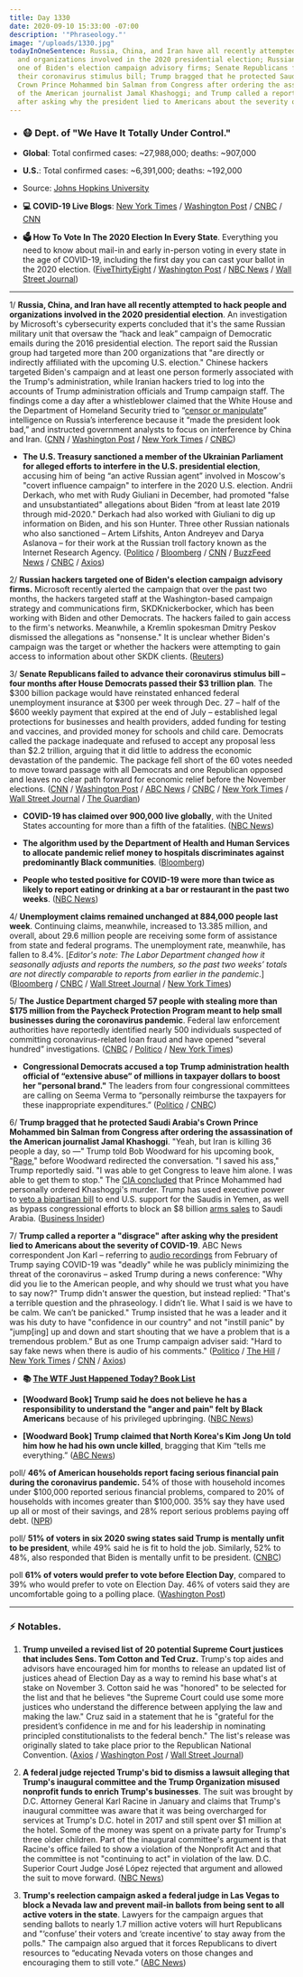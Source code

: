 ```yaml
---
title: Day 1330
date: 2020-09-10 15:33:00 -07:00
description: '"Phraseology."'
image: "/uploads/1330.jpg"
todayInOneSentence: Russia, China, and Iran have all recently attempted to hack people
  and organizations involved in the 2020 presidential election; Russian hackers targeted
  one of Biden's election campaign advisory firms; Senate Republicans failed to advance
  their coronavirus stimulus bill; Trump bragged that he protected Saudi Arabia's
  Crown Prince Mohammed bin Salman from Congress after ordering the assassination
  of the American journalist Jamal Khashoggi; and Trump called a reporter a "disgrace"
  after asking why the president lied to Americans about the severity of COVID-19.
---
```


* ### 😷 Dept. of "We Have It Totally Under Control."

* **Global**: Total confirmed cases: \~27,988,000; deaths: \~907,000

* **U.S.**: Total confirmed cases: \~6,391,000; deaths: \~192,000

* Source: [Johns Hopkins University](https://coronavirus.jhu.edu/map.html)

* **💻 COVID-19 Live Blogs**: [New York Times](https://www.nytimes.com/2020/09/10/world/covid-19-coronavirus.html) / [Washington Post](https://www.washingtonpost.com/nation/2020/09/10/coronavirus-covid-live-updates-us/) / [CNBC](https://www.cnbc.com/2020/09/10/coronavirus-live-updates.html) / [CNN](https://www.cnn.com/world/live-news/coronavirus-pandemic-09-10-20-intl/h_3fb0ec936be1e75e22c128fa0ba387f0)

* **🗳 How To Vote In The 2020 Election In Every State**. Everything you need to know about mail-in and early in-person voting in every state in the age of COVID-19, including the first day you can cast your ballot in the 2020 election. ([FiveThirtyEight](https://projects.fivethirtyeight.com/how-to-vote-2020/) / [Washington Post](https://www.washingtonpost.com/elections/2020/how-to-vote/) / [NBC News](https://www.nbcnews.com/specials/plan-your-vote-state-by-state-guide-voting-by-mail-early-in-person-voting-election/index.html?cid=bc_npd_nn_ms_np-1_200816) / [Wall Street Journal](https://www.wsj.com/articles/how-to-vote-by-mail-in-every-state-11597840923))

---

1/ **Russia, China, and Iran have all recently attempted to hack people and organizations involved in the 2020 presidential election**. An investigation by Microsoft's cybersecurity experts concluded that it's the same Russian military unit that oversaw the “hack and leak” campaign of Democratic emails during the 2016 presidential election. The report said the Russian group had targeted more than 200 organizations that "are directly or indirectly affiliated with the upcoming U.S. election." Chinese hackers targeted Biden's campaign and at least one person formerly associated with the Trump's administration, while Iranian hackers tried to log into the accounts of Trump administration officials and Trump campaign staff. The findings come a day after a whistleblower claimed that the White House and the Department of Homeland Security tried to “[censor or manipulate](https://whatthefuckjusthappenedtoday.com/2020/09/09/day-1329/#1-top-trump-appointees-at-the-depart)” intelligence on Russia’s interference because it “made the president look bad,” and instructed government analysts to focus on interference by China and Iran. ([CNN](https://www.cnn.com/2020/09/10/politics/microsoft-election-hacking-report/index.html) / [Washington Post](https://www.washingtonpost.com/national-security/russian-hackers-who-disrupted-2016-election-targeting-political-parties-again-microsoft-says/2020/09/10/301dd5fe-f36c-11ea-bc45-e5d48ab44b9f_story.html) / [New York Times](https://www.nytimes.com/2020/09/10/us/politics/microsoft-election-hacking.html) / [CNBC](https://www.cnbc.com/2020/09/10/russia-china-and-iran-launched-cyberattacks-on-presidential-campaigns-microsoft-says.html))

* **The U.S. Treasury sanctioned a member of the Ukrainian Parliament for alleged efforts to interfere in the U.S. presidential election**, accusing him of being “an active Russian agent” involved in Moscow's "covert influence campaign" to interfere in the 2020 U.S. election. Andrii Derkach, who met with Rudy Giuliani in December, had promoted "false and unsubstantiated" allegations about Biden “from at least late 2019 through mid-2020." Derkach had also worked with Giuliani to dig up information on Biden, and his son Hunter. Three other Russian nationals who also sanctioned – Artem Lifshits, Anton Andreyev and Darya Aslanova – for their work at the Russian troll factory known as the Internet Research Agency. ([Politico](https://www.politico.com/news/2020/09/10/treasury-designates-anti-biden-ukrainian-lawmaker-for-sanctions-for-election-interference-411750) / [Bloomberg](https://www.bloomberg.com/news/articles/2020-09-10/u-s-sanctions-a-russia-linked-ukrainian-for-election-meddling?sref=MIBMEEoj) / [CNN](https://www.cnn.com/2020/09/10/politics/treasury-sanctions-derkach-ukraine-election-interference/index.html) / [BuzzFeed News](https://www.buzzfeednews.com/article/christopherm51/andriy-derkach-sanctioned-ukrainian) / [CNBC](https://www.cnbc.com/2020/09/10/us-sanctions-giuliani-ally-for-involvement-in-election-meddling.html) / [Axios](https://www.axios.com/andrii-derkach-election-interference-biden-d8df0ee9-5911-42d3-a481-e955ad3bf8e8.html))

2/ **Russian hackers targeted one of Biden's election campaign advisory firms.** Microsoft recently alerted the campaign that over the past two months, the hackers targeted staff at the Washington-based campaign strategy and communications firm, SKDKnickerbocker, which has been working with Biden and other Democrats. The hackers failed to gain access to the firm's networks. Meanwhile, a Kremlin spokesman Dmitry Peskov dismissed the allegations as "nonsense." It is unclear whether Biden's campaign was the target or whether the hackers were attempting to gain access to information about other SKDK clients. ([Reuters](https://www.reuters.com/article/us-usa-election-cyber-biden-exclusive-idUSKBN2610I4))

3/ **Senate Republicans failed to advance their coronavirus stimulus bill – four months after House Democrats passed their $3 trillion plan**. The $300 billion package would have reinstated enhanced federal unemployment insurance at $300 per week through Dec. 27 – half of the $600 weekly payment that expired at the end of July – established legal protections for businesses and health providers, added funding for testing and vaccines, and provided money for schools and child care. Democrats called the package inadequate and refused to accept any proposal less than $2.2 trillion, arguing that it did little to address the economic devastation of the pandemic. The package fell short of the 60 votes needed to move toward passage with all Democrats and one Republican opposed and leaves no clear path forward for economic relief before the November elections. ([CNN](https://www.cnn.com/2020/09/10/politics/stimulus-package-vote-republican-senators/index.html) / [Washington Post](https://www.washingtonpost.com/us-policy/2020/09/10/senate-coronavirus-economic-relief-bill/) / [ABC News](https://abcnews.go.com/Politics/senate-voting-gop-covid-19-relief-proposal/story?id=72926403) / [CNBC](https://www.cnbc.com/2020/09/10/coronavirus-stimulus-update-senate-relief-bill-fails.html) / [New York Times](https://www.nytimes.com/2020/09/10/world/covid-19-coronavirus.html#link-3c53e6c9) / [Wall Street Journal](https://www.wsj.com/articles/skinny-bill-brings-gop-unity-but-doesnt-resolve-splits-on-covid-19-aid-11599741315?mod=politics_lead_pos1) / [The Guardian](https://www.theguardian.com/us-news/live/2020/sep/10/donald-trump-bob-woodward-coronavirus-covid-19-joe-biden-live-updates))

* **COVID-19 has claimed over 900,000 live globally**, with the United States accounting for more than a fifth of the fatalities. ([NBC News](https://www.nbcnews.com/news/us-news/covid-19-has-claimed-900-000-lives-worldwide-fifth-them-n1239785))

* **The algorithm used by the Department of Health and Human Services to allocate pandemic relief money to hospitals discriminates against predominantly Black communities**. ([Bloomberg](https://www.bloomberg.com/news/articles/2020-09-10/trump-unable-to-escape-virus-fallout-as-his-own-words-haunt-him?sref=MIBMEEoj))

* **People who tested positive for COVID-19 were more than twice as likely to report eating or drinking at a bar or restaurant in the past two weeks**. ([NBC News](https://www.nbcnews.com/health/health-news/states-lift-restaurant-restrictions-cdc-report-links-dining-out-increased-n1239771))

4/ **Unemployment claims remained unchanged at 884,000 people last week**. Continuing claims, meanwhile, increased to 13.385 million, and overall, about 29.6 million people are receiving some form of assistance from state and federal programs. The unemployment rate, meanwhile, has fallen to 8.4%. \[*Editor's note: The Labor Department changed how it seasonally adjusts and reports the numbers, so the past two weeks’ totals are not directly comparable to reports from earlier in the pandemic*.\] ([Bloomberg](https://www.bloomberg.com/news/articles/2020-09-10/u-s-jobless-claims-failed-to-decline-as-expected-last-week?sref=MIBMEEoj) / [CNBC](https://www.cnbc.com/2020/09/10/us-weekly-jobless-claims-total-884000-vs-850000-expected.html) / [Wall Street Journal](https://www.wsj.com/articles/weekly-jobless-claims-coronavirus-09-10-2020-11599685724) / [New York Times](https://www.nytimes.com/live/2020/09/10/business/stock-market-today-coronavirus#new-claims-for-state-unemployment-benefits-remained-high-last-week))

5/ **The Justice Department charged 57 people with stealing more than $175 million from the Paycheck Protection Program meant to help small businesses during the coronavirus pandemic**. Federal law enforcement authorities have reportedly identified nearly 500 individuals suspected of committing coronavirus-related loan fraud and have opened “several hundred” investigations. ([CNBC](https://www.cnbc.com/2020/09/10/us-has-charged-57-people-in-ppp-fraud-cases-justice-department-says.html) / [Politico](https://www.politico.com/news/2020/09/10/doj-small-business-loan-fraud-411811) / [New York Times](https://www.nytimes.com/2020/09/10/us/politics/ppp-fraud-coronavirus.html))

* **Congressional Democrats accused a top Trump administration health official of “extensive abuse” of millions in taxpayer dollars to boost her "personal brand."** The leaders from four congressional committees are calling on Seema Verma to “personally reimburse the taxpayers for these inappropriate expenditures.” ([Politico](https://www.politico.com/news/2020/09/10/seema-verma-medicaid-expenses-411539) / [CNBC](https://www.cnbc.com/2020/09/10/cms-chief-seema-verma-spent-millions-in-taxpayer-funds-to-boost-personal-brand-democrats-say.html))

6/ **Trump bragged that he protected Saudi Arabia's Crown Prince Mohammed bin Salman from Congress after ordering the assassination of the American journalist Jamal Khashoggi**. "Yeah, but Iran is killing 36 people a day, so —" Trump told Bob Woodward for his upcoming book, "[Rage](https://amzn.to/2Rgwgjn)," before Woodward redirected the conversation. "I saved his ass," Trump reportedly said. "I was able to get Congress to leave him alone. I was able to get them to stop." The [CIA concluded](https://whatthefuckjusthappenedtoday.com/2018/12/03/day-683/#5-the-cia-has-%E2%80%9Cmedium-to-high-confid) that Prince Mohammed had personally ordered Khashoggi's murder. Trump has used executive power to [veto a bipartisan bill](https://whatthefuckjusthappenedtoday.com/2019/04/17/day-818/#2-trump-vetoed-a-bipartisan-resoluti) to end U.S. support for the Saudis in Yemen, as well as bypass congressional efforts to block an $8 billion [arms sales](https://whatthefuckjusthappenedtoday.com/2019/07/24/day-916/) to Saudi Arabia. ([Business Insider](https://www.businessinsider.com/trump-woodward-i-saved-his-ass-mbs-khashoggi-rage-2020-9?op=1&scrolla=5eb6d68b7fedc32c19ef33b4))

7/ **Trump called a reporter a "disgrace" after asking why the president lied to Americans about the severity of COVID-19**. ABC News correspondent Jon Karl – referring to [audio recordings](https://whatthefuckjusthappenedtoday.com/2020/09/09/day-1329/#2-trump-privately-admitted-weeks-bef) from February of Trump saying COVID-19 was "deadly" while he was publicly minimizing the threat of the coronavirus – asked Trump during a news conference: "Why did you lie to the American people, and why should we trust what you have to say now?" Trump didn't answer the question, but instead replied: "That's a terrible question and the phraseology. I didn’t lie. What I said is we have to be calm. We can’t be panicked." Trump insisted that he was a leader and it was his duty to have "confidence in our country" and not "instill panic" by "jump\[ing\] up and down and start shouting that we have a problem that is a tremendous problem.” But as one Trump campaign adviser said: "Hard to say fake news when there is audio of his comments." ([Politico](https://www.politico.com/news/2020/09/10/trump-counterattack-against-bob-woodward-411625) / [The Hill](https://thehill.com/homenews/administration/515915-trump-calls-question-about-why-he-lied-about-covid-19-a-disgrace) / [New York Times](https://www.nytimes.com/live/2020/09/10/us/trump-vs-biden#trump-who-often-stokes-fear-said-he-played-down-the-virus-so-as-not-to-scare-everybody) / [CNN](https://www.cnn.com/2020/09/09/politics/trump-woodward-fallout-coronavirus/index.html) / [Axios](https://www.axios.com/mark-meadows-woodward-white-house-access-1f261ce6-605f-41c0-a571-cef034c3fd29.html))

* **📚 [The WTF Just Happened Today? Book List](https://www.amazon.com/shop/matt_kiser?listId=MX8CHE4TE8JY)**

* **\[Woodward Book\] Trump said he does not believe he has a responsibility to understand the "anger and pain" felt by Black Americans** because of his privileged upbringing. ([NBC News](https://www.nbcnews.com/politics/donald-trump/trump-said-he-feels-no-responsibility-understand-anger-black-americans-n1239676))

* **\[Woodward Book\] Trump claimed that North Korea's Kim Jong Un told him how he had his own uncle killed**, bragging that Kim “tells me everything.” ([ABC News](https://abcnews.go.com/Politics/wireStory/book-kim-jong-told-trump-killing-uncle-72918567))

poll/ **46% of American households report facing serious financial pain during the coronavirus pandemic.** 54% of those with household incomes under $100,000 reported serious financial problems, compared to 20% of households with incomes greater than $100,000. 35% say they have used up all or most of their savings, and 28% report serious problems paying off debt. ([NPR](https://www.npr.org/sections/health-shots/2020/09/10/910724801/yukis-narrative-rich-overview-of-poll-data-on-pandemics-damage))

poll/ **51% of voters in six 2020 swing states said Trump is mentally unfit to be president**, while 49% said he is fit to hold the job. Similarly, 52% to 48%, also responded that Biden is mentally unfit to be president. ([CNBC](https://www.cnbc.com/2020/09/10/2020-election-news-voters-see-trump-biden-as-mentally-unfit-to-be-president.html))

poll **61% of voters would prefer to vote before Election Day**, compared to 39% who would prefer to vote on Election Day. 46% of voters said they are uncomfortable going to a polling place. ([Washington Post](https://www.washingtonpost.com/politics/poll-americans-plan-early-vote/2020/09/10/4f782536-f037-11ea-bc45-e5d48ab44b9f_story.html))

---

### ⚡️ Notables.

1. **Trump unveiled a revised list of 20 potential Supreme Court justices that includes Sens. Tom Cotton and Ted Cruz.** Trump's top aides and advisors have encouraged him for months to release an updated list of justices ahead of Election Day as a way to remind his base what's at stake on November 3. Cotton said he was "honored" to be selected for the list and that he believes "the Supreme Court could use some more justices who understand the difference between applying the law and making the law." Cruz said in a statement that he is "grateful for the president’s confidence in me and for his leadership in nominating principled constitutionalists to the federal bench." The list's release was originally slated to take place prior to the Republican National Convention. ([Axios](https://www.axios.com/trump-supreme-court-list-90b32844-534d-43e2-9b3a-7cdf8ee65e37.html) / [Washington Post](https://www.washingtonpost.com/politics/2020/09/10/daily-202-unlike-2016-trumps-supreme-court-shortlist-could-galvanize-left-more-than-right/) / [Wall Street Journal](https://www.wsj.com/articles/trump-releases-list-of-potential-supreme-court-nominees-11599682752))

2. **A federal judge rejected Trump's bid to dismiss a lawsuit alleging that Trump's inaugural committee and the Trump Organization misused nonprofit funds to enrich Trump's businesses**. The suit was brought by D.C. Attorney General Karl Racine in January and claims that Trump's inaugural committee was aware that it was being overcharged for services at Trump's D.C. hotel in 2017 and still spent over $1 million at the hotel. Some of the money was spent on a private party for Trump's three older children. Part of the inaugural committee's argument is that Racine's office failed to show a violation of the Nonprofit Act and that the committee is not "continuing to act" in violation of the law. D.C. Superior Court Judge José López rejected that argument and allowed the suit to move forward. ([NBC News](https://www.nbcnews.com/politics/donald-trump/lawsuit-against-trump-inaugural-committee-can-continue-judge-rules-n1239703))

3. **Trump's reelection campaign asked a federal judge in Las Vegas to block a Nevada law and prevent mail-in ballots from being sent to all active voters in the state**. Lawyers for the campaign argues that sending ballots to nearly 1.7 million active voters will hurt Republicans and "‘confuse’ their voters and ‘create incentive’ to stay away from the polls." The campaign also argued that it forces Republicans to divert resources to “educating Nevada voters on those changes and encouraging them to still vote.” ([ABC News](https://abcnews.go.com/Health/wireStory/trump-campaign-asks-us-judge-kill-nevada-vote-72929328))